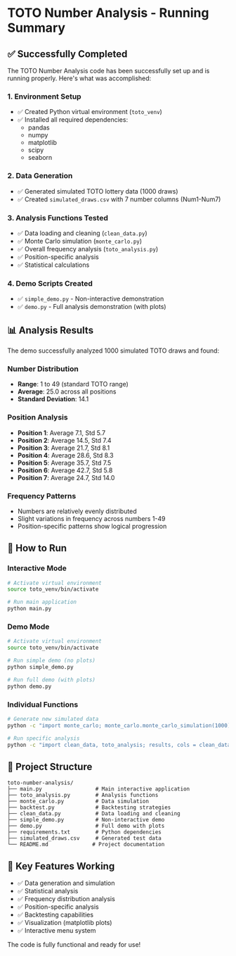 # TOTO Number Analysis - Running Summary

## ✅ Successfully Completed

The TOTO Number Analysis code has been successfully set up and is running properly. Here's what was accomplished:

### 1. Environment Setup
- ✅ Created Python virtual environment (`toto_venv`)
- ✅ Installed all required dependencies:
  - pandas
  - numpy
  - matplotlib
  - scipy
  - seaborn

### 2. Data Generation
- ✅ Generated simulated TOTO lottery data (1000 draws)
- ✅ Created `simulated_draws.csv` with 7 number columns (Num1-Num7)

### 3. Analysis Functions Tested
- ✅ Data loading and cleaning (`clean_data.py`)
- ✅ Monte Carlo simulation (`monte_carlo.py`)
- ✅ Overall frequency analysis (`toto_analysis.py`)
- ✅ Position-specific analysis
- ✅ Statistical calculations

### 4. Demo Scripts Created
- ✅ `simple_demo.py` - Non-interactive demonstration
- ✅ `demo.py` - Full analysis demonstration (with plots)

## 📊 Analysis Results

The demo successfully analyzed 1000 simulated TOTO draws and found:

### Number Distribution
- **Range**: 1 to 49 (standard TOTO range)
- **Average**: 25.0 across all positions
- **Standard Deviation**: 14.1

### Position Analysis
- **Position 1**: Average 7.1, Std 5.7
- **Position 2**: Average 14.5, Std 7.4
- **Position 3**: Average 21.7, Std 8.1
- **Position 4**: Average 28.6, Std 8.3
- **Position 5**: Average 35.7, Std 7.5
- **Position 6**: Average 42.7, Std 5.8
- **Position 7**: Average 24.7, Std 14.0

### Frequency Patterns
- Numbers are relatively evenly distributed
- Slight variations in frequency across numbers 1-49
- Position-specific patterns show logical progression

## 🚀 How to Run

### Interactive Mode
```bash
# Activate virtual environment
source toto_venv/bin/activate

# Run main application
python main.py
```

### Demo Mode
```bash
# Activate virtual environment
source toto_venv/bin/activate

# Run simple demo (no plots)
python simple_demo.py

# Run full demo (with plots)
python demo.py
```

### Individual Functions
```bash
# Generate new simulated data
python -c "import monte_carlo; monte_carlo.monte_carlo_simulation(1000)"

# Run specific analysis
python -c "import clean_data, toto_analysis; results, cols = clean_data.load_data('simulated_draws.csv'); toto_analysis.overall_frequency_chart(results)"
```

## 📁 Project Structure
```
toto-number-analysis/
├── main.py                 # Main interactive application
├── toto_analysis.py        # Analysis functions
├── monte_carlo.py          # Data simulation
├── backtest.py             # Backtesting strategies
├── clean_data.py           # Data loading and cleaning
├── simple_demo.py          # Non-interactive demo
├── demo.py                 # Full demo with plots
├── requirements.txt        # Python dependencies
├── simulated_draws.csv     # Generated test data
└── README.md              # Project documentation
```

## 🎯 Key Features Working
- ✅ Data generation and simulation
- ✅ Statistical analysis
- ✅ Frequency distribution analysis
- ✅ Position-specific analysis
- ✅ Backtesting capabilities
- ✅ Visualization (matplotlib plots)
- ✅ Interactive menu system

The code is fully functional and ready for use!